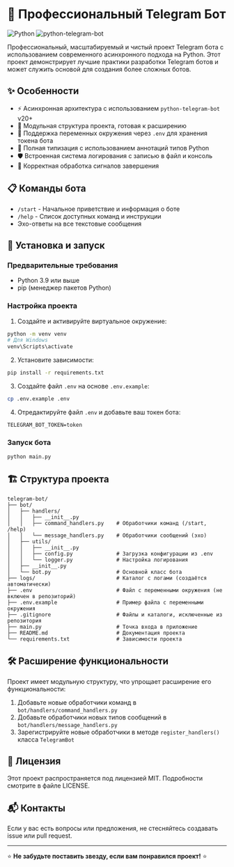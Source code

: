 # 🤖 Профессиональный Telegram Бот

![Python](https://img.shields.io/badge/Python-3.9%2B-blue)
![python-telegram-bot](https://img.shields.io/badge/python--telegram--bot-v20%2B-green)

Профессиональный, масштабируемый и чистый проект Telegram бота с использованием современного асинхронного подхода на Python. Этот проект демонстрирует лучшие практики разработки Telegram ботов и может служить основой для создания более сложных ботов.

## ✨ Особенности

- ⚡ Асинхронная архитектура с использованием `python-telegram-bot` v20+
- 🧩 Модульная структура проекта, готовая к расширению
- 🔐 Поддержка переменных окружения через `.env` для хранения токена бота
- 📝 Полная типизация с использованием аннотаций типов Python
- 🛡️ Встроенная система логирования с записью в файл и консоль
- 🔄 Корректная обработка сигналов завершения

## 📋 Команды бота

- `/start` - Начальное приветствие и информация о боте
- `/help` - Список доступных команд и инструкции
- Эхо-ответы на все текстовые сообщения

## 🚀 Установка и запуск

### Предварительные требования

- Python 3.9 или выше
- pip (менеджер пакетов Python)

### Настройка проекта

1. Создайте и активируйте виртуальное окружение:
```bash
python -m venv venv
# Для Windows
venv\Scripts\activate
```

2. Установите зависимости:
```bash
pip install -r requirements.txt
```

3. Создайте файл `.env` на основе `.env.example`:
```bash
cp .env.example .env
```

4. Отредактируйте файл `.env` и добавьте ваш токен бота:
```
TELEGRAM_BOT_TOKEN=token
```

### Запуск бота

```bash
python main.py
```

## 🏗️ Структура проекта

```
telegram-bot/
├── bot/
│   ├── handlers/
│   │   ├── __init__.py
│   │   ├── command_handlers.py    # Обработчики команд (/start, /help)
│   │   └── message_handlers.py    # Обработчики сообщений (эхо)
│   ├── utils/
│   │   ├── __init__.py
│   │   ├── config.py              # Загрузка конфигурации из .env
│   │   └── logger.py              # Настройка логирования
│   ├── __init__.py
│   └── bot.py                     # Основной класс бота
├── logs/                          # Каталог с логами (создаётся автоматически)
├── .env                           # Файл с переменными окружения (не включен в репозиторий)
├── .env.example                   # Пример файла с переменными окружения
├── .gitignore                     # Файлы и каталоги, исключенные из репозитория
├── main.py                        # Точка входа в приложение
├── README.md                      # Документация проекта
└── requirements.txt               # Зависимости проекта
```

## 🛠️ Расширение функциональности

Проект имеет модульную структуру, что упрощает расширение его функциональности:

1. Добавьте новые обработчики команд в `bot/handlers/command_handlers.py`
2. Добавьте обработчики новых типов сообщений в `bot/handlers/message_handlers.py`
3. Зарегистрируйте новые обработчики в методе `register_handlers()` класса `TelegramBot`

## 📄 Лицензия

Этот проект распространяется под лицензией MIT. Подробности смотрите в файле LICENSE.

## 📬 Контакты

Если у вас есть вопросы или предложения, не стесняйтесь создавать issue или pull request.

---

⭐ **Не забудьте поставить звезду, если вам понравился проект!** ⭐ 